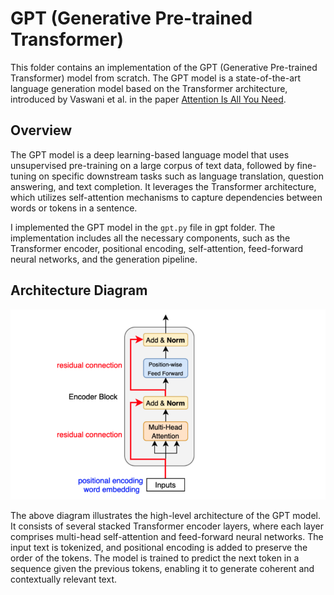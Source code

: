 # GPT (Generative Pre-trained Transformer)

This folder contains an implementation of the GPT (Generative Pre-trained Transformer) model from scratch. The GPT model is a state-of-the-art language generation model based on the Transformer architecture, introduced by Vaswani et al. in the paper [Attention Is All You Need](https://arxiv.org/abs/1706.03762).

## Overview
The GPT model is a deep learning-based language model that uses unsupervised pre-training on a large corpus of text data, followed by fine-tuning on specific downstream tasks such as language translation, question answering, and text completion. It leverages the Transformer architecture, which utilizes self-attention mechanisms to capture dependencies between words or tokens in a sentence.

I implemented the GPT model in the `gpt.py` file in gpt folder. The implementation includes all the necessary components, such as the Transformer encoder, positional encoding, self-attention, feed-forward neural networks, and the generation pipeline.

## Architecture Diagram
![GPT Architecture Diagram](gpt_architecture_diagram.png)

The above diagram illustrates the high-level architecture of the GPT model. It consists of several stacked Transformer encoder layers, where each layer comprises multi-head self-attention and feed-forward neural networks. The input text is tokenized, and positional encoding is added to preserve the order of the tokens. The model is trained to predict the next token in a sequence given the previous tokens, enabling it to generate coherent and contextually relevant text.

